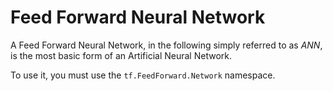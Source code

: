 # Feed Forward Neural Network

A Feed Forward Neural Network, in the following simply referred to as _ANN_, is the most basic form of an Artificial Neural Network.

To use it, you must use the `tf.FeedForward.Network` namespace.